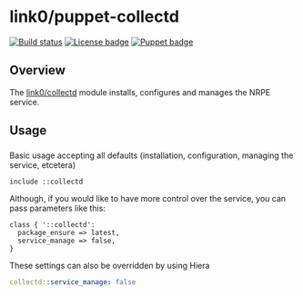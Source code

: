 # link0/puppet-collectd
[![Build status][build-img]][build-url]
[![License badge][license-img]][license-url]
[![Puppet badge][puppet-img]][puppet-url]

## Overview

The [link0/collectd](https://forge.puppet.com/link0/collectd) module installs, configures and manages the NRPE service.

## Usage

###

Basic usage accepting all defaults (installation, configuration, managing the service, etcetera)

```puppet
include ::collectd
```

Although, if you would like to have more control over the service, you can pass parameters like this:

```puppet
class { '::collectd':
  package_ensure => latest,
  service_manage => false,
}
```

These settings can also be overridden by using Hiera

```yaml
collectd::service_manage: false
```

[build-img]: https://travis-ci.org/link0/puppet-collectd.svg
[build-url]: https://travis-ci.org/link0/puppet-collectd
[license-img]: https://img.shields.io/badge/license-MIT-blue.svg
[license-url]: https://github.com/link0/puppet-collectd/blob/master/LICENSE
[puppet-img]: https://img.shields.io/puppetforge/dt/link0/collectd.svg
[puppet-url]: https://forge.puppetlabs.com/link0/collectd
